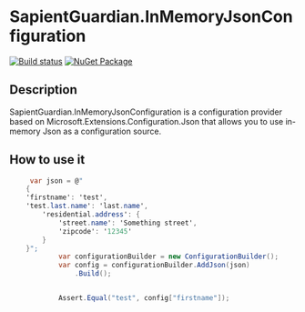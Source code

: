 # SapientGuardian.InMemoryJsonConfiguration

[![Build status](https://ci.appveyor.com/api/projects/status/5r9pl7lgq1josu02?svg=true)](https://ci.appveyor.com/project/SapientGuardian/sapientguardian-inmemoryjsonconfiguration)
[![NuGet Package](https://img.shields.io/nuget/vpre/SapientGuardian.InMemoryJsonConfiguration.svg)](https://www.nuget.org/packages/SapientGuardian.InMemoryJsonConfiguration/)

## Description
SapientGuardian.InMemoryJsonConfiguration is a configuration provider based on Microsoft.Extensions.Configuration.Json that allows you to use in-memory Json as a configuration source.

## How to use it

```C#    
     var json = @"
    {
    'firstname': 'test',
    'test.last.name': 'last.name',
        'residential.address': {
            'street.name': 'Something street',
            'zipcode': '12345'
        }
    }";
            var configurationBuilder = new ConfigurationBuilder();
            var config = configurationBuilder.AddJson(json)
                .Build();


            Assert.Equal("test", config["firstname"]);
```
